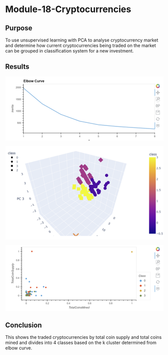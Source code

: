 # Module-18-Cryptocurrencies

## Purpose
To use unsupervised learning with PCA to analyse cryptocurrency market and determine how current cryptocurrencies being traded on the market can be grouped in classification system for a new investment.

## Results
![Image](https://github.com/cstern28/Module-18-Cryptocurrencies/blob/main/Elbow_Curve.png)

![Image](https://github.com/cstern28/Module-18-Cryptocurrencies/blob/main/3d_pca_scatter.png)

![Image](https://github.com/cstern28/Module-18-Cryptocurrencies/blob/main/hv_scatterplot.png)

## Conclusion
This shows the traded cryptocurrencies by total coin supply and total coins mined and divides into 4 classes based on the k cluster determined from elbow curve.
